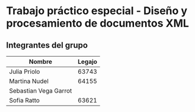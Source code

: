 # Trabajo práctico especial - Diseño y procesamiento de documentos XML

<!-- Agregar introducción -->

<!-- Tabla con los integrantes del grupo -->
## Integrantes del grupo
| Nombre | Legajo |
|----------|----------|
| Julia Priolo   | 63743   |
| Martina Nudel    | 64155   |
| Sebastian Vega Garrot    |    |
| Sofia Ratto    | 63621   |